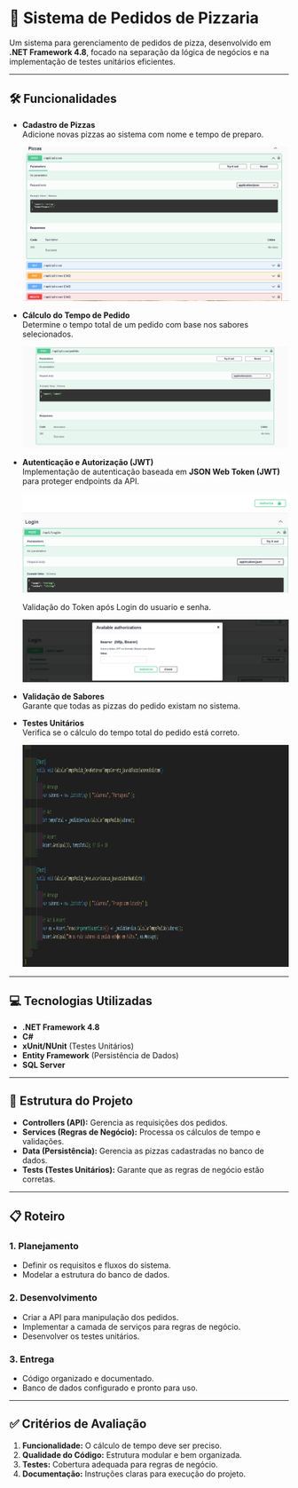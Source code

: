 # 🍕 Sistema de Pedidos de Pizzaria  

Um sistema para gerenciamento de pedidos de pizza, desenvolvido em **.NET Framework 4.8**, focado na separação da lógica de negócios e na implementação de testes unitários eficientes.  

---

## 🛠️ Funcionalidades  

- **Cadastro de Pizzas**  
  Adicione novas pizzas ao sistema com nome e tempo de preparo.
  
  ![Descrição da imagem](/Src/imagem3.PNG)

- **Cálculo do Tempo de Pedido**  
  Determine o tempo total de um pedido com base nos sabores selecionados.

  ![Descrição da imagem](/Src/imagem4.PNG)
- **Autenticação e Autorização (JWT)**  
  Implementação de autenticação baseada em **JSON Web Token (JWT)** para proteger endpoints da API.

    ![Descrição da imagem](/Src/imagem1.PNG)
  
  Validação do Token após Login do usuario e senha.

    ![Validação do Token](/Src/imagem2.PNG)

- **Validação de Sabores**  
  Garante que todas as pizzas do pedido existam no sistema.  

- **Testes Unitários**  
  Verifica se o cálculo do tempo total do pedido está correto.

  <img src="/Src/imagem5.PNG" alt="Print Testes Unitarios" width="1000" height="400">


    
---

## 💻 Tecnologias Utilizadas  

- **.NET Framework 4.8**  
- **C#**  
- **xUnit/NUnit** (Testes Unitários)  
- **Entity Framework** (Persistência de Dados)  
- **SQL Server**  

---

## 🔗 Estrutura do Projeto  

- **Controllers (API):** Gerencia as requisições dos pedidos.  
- **Services (Regras de Negócio):** Processa os cálculos de tempo e validações.  
- **Data (Persistência):** Gerencia as pizzas cadastradas no banco de dados.  
- **Tests (Testes Unitários):** Garante que as regras de negócio estão corretas.  

---

## 📋 Roteiro  

### **1. Planejamento**  
- Definir os requisitos e fluxos do sistema.  
- Modelar a estrutura do banco de dados.  

### **2. Desenvolvimento**  
- Criar a API para manipulação dos pedidos.  
- Implementar a camada de serviços para regras de negócio.  
- Desenvolver os testes unitários.  

### **3. Entrega**  
- Código organizado e documentado.  
- Banco de dados configurado e pronto para uso.  

---

## ✅ Critérios de Avaliação  

1. **Funcionalidade:** O cálculo de tempo deve ser preciso.  
2. **Qualidade do Código:** Estrutura modular e bem organizada.  
3. **Testes:** Cobertura adequada para regras de negócio.  
4. **Documentação:** Instruções claras para execução do projeto.  
